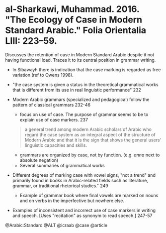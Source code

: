 # al-Sharkawi, Muhammad. 2016. "The Ecology of Case in Modern Standard Arabic." Folia Orientalia LIII: 223–59.

Discusses the retention of case in Modern Standard Arabic despite it not having functional load. Traces it to its central position in grammar writing.

- In Sibawayh there is indication that the case marking is regarded as free variation (ref to Owens 1998).

- "the case system is given a status in the theoretical grammatical works that is different from its use in real linguistic performance" 232

- Modern Arabic grammars (specialized and pedagogical) follow the pattern of classical grammars 232-46
  - focus on use of case. The purpose of grammar seems to be to explain use of case markers. 237

  > a general trend among modern Arabic scholars of Arabic who regard the case system as an integral aspect of the structure of Modern Arabic and that it is the sign that shows the general users' linguistic capacities and skills.

  - grammars are organized by case, not by function. (e.g. *anna* next to absolute negation)
  - Several summaries of grammatical works

- Different degrees of marking case with vowel signs, "not a trend" and primarily found in books in Arabic-related fields such as literature, grammar, or traditional rhetorical studies." 249
  - Example of grammar book where final vowels are marked on nouns and on verbs in the imperfective but nowhere else.

- Examples of inconsistent and incorrect use of case markers in writing and speech. [Uses "recitation" as synonym to read speech.] 247-57 

@Arabic:Standard
@ALT
@icraab
@case
@article
